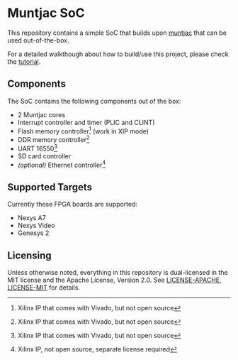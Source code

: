 # Muntjac SoC

This repository contains a simple SoC that builds upon [muntjac](https://github.com/lowRISC/muntjac) that can be used out-of-the-box.

For a detailed walkthough about how to build/use this project, please check the [tutorial](./docs/tutorial.md).

## Components

The SoC contains the following components out of the box:
* 2 Muntjac cores
* Interrupt controller and timer (PLIC and CLINT)
* Flash memory controller[^1] (work in XIP mode)
* DDR memory controller[^1]
* UART 16550[^1]
* SD card controller
* *(optional)* Ethernet controller[^2]

[^1]: Xilinx IP that comes with Vivado, but not open source
[^2]: Xilinx IP, not open source, separate license required

## Supported Targets

Currently these FPGA boards are supported:
* Nexys A7
* Nexys Video
* Genesys 2

## Licensing

Unless otherwise noted, everything in this repository is dual-licensed in the MIT license and the Apache
License, Version 2.0. See [LICENSE-APACHE](./LICENSE-APACHE), [LICENSE-MIT](./LICENSE-MIT) for details.
